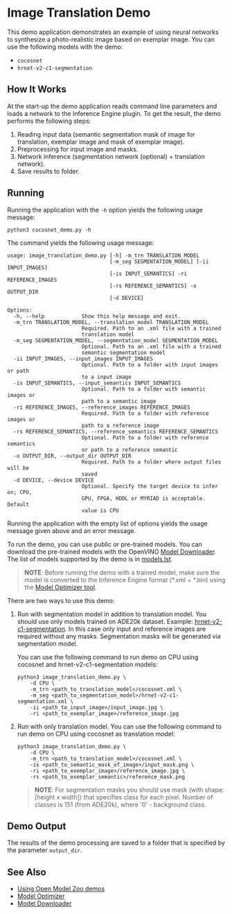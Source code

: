 # Image Translation Demo

This demo application demonstrates an example of using neural networks to synthesize a photo-realistic image based on exemplar image. You can use the following models with the demo:

* `cocosnet`
* `hrnet-v2-c1-segmentation`

## How It Works

At the start-up the demo application reads command line parameters and loads a network to the Inference Engine plugin. To get the result, the demo performs the following steps:

1. Reading input data (semantic segmentation mask of image for translation, exemplar image and mask of exemplar image).
2. Preprocessing for input image and masks.
3. Network inference (segmentation network (optional) + translation network).
4. Save results to folder.

## Running

Running the application with the `-h` option yields the following usage message:

```
python3 cocosnet_demo.py -h
```

The command yields the following usage message:

```
usage: image_translation_demo.py [-h] -m_trn TRANSLATION_MODEL
                                 [-m_seg SEGMENTATION_MODEL] [-ii INPUT_IMAGES]
                                 [-is INPUT_SEMANTICS] -ri REFERENCE_IMAGES
                                 [-rs REFERENCE_SEMANTICS] -o OUTPUT_DIR
                                 [-d DEVICE]

Options:
  -h, --help            Show this help message and exit.
  -m_trn TRANSLATION_MODEL, --translation_model TRANSLATION_MODEL
                        Required. Path to an .xml file with a trained
                        translation model
  -m_seg SEGMENTATION_MODEL, --segmentation_model SEGMENTATION_MODEL
                        Optional. Path to an .xml file with a trained
                        semantic segmentation model
  -ii INPUT_IMAGES, --input_images INPUT_IMAGES
                        Optional. Path to a folder with input images or path
                        to a input image
  -is INPUT_SEMANTICS, --input_semantics INPUT_SEMANTICS
                        Optional. Path to a folder with semantic images or
                        path to a semantic image
  -ri REFERENCE_IMAGES, --reference_images REFERENCE_IMAGES
                        Required. Path to a folder with reference images or
                        path to a reference image
  -rs REFERENCE_SEMANTICS, --reference_semantics REFERENCE_SEMANTICS
                        Optional. Path to a folder with reference semantics
                        or path to a reference semantic
  -o OUTPUT_DIR, --output_dir OUTPUT_DIR
                        Required. Path to a folder where output files will be
                        saved
  -d DEVICE, --device DEVICE
                        Optional. Specify the target device to infer on; CPU,
                        GPU, FPGA, HDDL or MYRIAD is acceptable. Default
                        value is CPU

```

Running the application with the empty list of options yields the usage message given above and an error message.

To run the demo, you can use public or pre-trained models. You can download the pre-trained models with the OpenVINO [Model Downloader](../../../tools/downloader/README.md). The list of models supported by the demo is in [models.lst](./models.lst).

> **NOTE**: Before running the demo with a trained model, make sure the model is converted to the Inference Engine format (\*.xml + \*.bin) using the [Model Optimizer tool](https://docs.openvinotoolkit.org/latest/_docs_MO_DG_Deep_Learning_Model_Optimizer_DevGuide.html).

There are two ways to use this demo:

1. Run with segmentation model in addition to translation model. You should use only models trained on ADE20k dataset.     Example: [hrnet-v2-c1-segmentation](../../../models/public/hrnet-v2-c1-segmentation/hrnet-v2-c1-segmentation.md).
   In this case only input and reference images are required without any masks.
   Segmentation masks will be generated via segmentation model.

   You can use the following command to run demo on CPU using cocosnet and hrnet-v2-c1-segmentation models:

   ```
   python3 image_translation_demo.py \
       -d CPU \
       -m_trn <path_to_translation_model>/cocosnet.xml \
       -m_seg <path_to_segmentation_model>/hrnet-v2-c1-segmentation.xml \
       -ii <path_to_input_image>/input_image.jpg \
       -ri <path_to_exemplar_image>/reference_image.jpg
   ```

2. Run with only translation model.
   You can use the following command to run demo on CPU using cocosnet as translation model:

   ```
   python3 image_translation_demo.py \
       -d CPU \
       -m_trn <path_to_translation_model>/cocosnet.xml \
       -is <path_to_semantic_mask_of_image>/input_mask.png \
       -ri <path_to_exemplar_image>/reference_image.jpg \
       -rs <path_to_exemplar_semantic>/reference_mask.png
   ```

   > **NOTE**: For segmentation masks you should use mask (with shape: [height x width]) that specifies class for each pixel. Number of classes is 151 (from ADE20k), where '0' - background class.

## Demo Output

The results of the demo processing are saved to a folder that is specified by the parameter `output_dir`.

## See Also

* [Using Open Model Zoo demos](../../README.md)
* [Model Optimizer](https://docs.openvinotoolkit.org/latest/_docs_MO_DG_Deep_Learning_Model_Optimizer_DevGuide.html)
* [Model Downloader](../../../tools/downloader/README.md)
